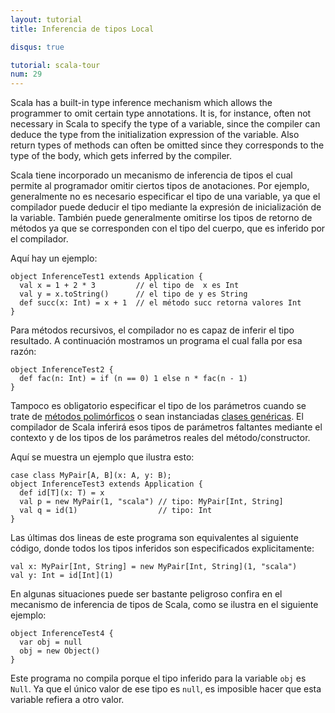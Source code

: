 ```yaml
---
layout: tutorial
title: Inferencia de tipos Local

disqus: true

tutorial: scala-tour
num: 29
---
```


Scala has a built-in type inference mechanism which allows the programmer to omit certain type annotations. It is, for instance, often not necessary in Scala to specify the type of a variable, since the compiler can deduce the type from the initialization expression of the variable. Also return types of methods can often be omitted since they corresponds to the type of the body, which gets inferred by the compiler.

Scala tiene incorporado un mecanismo de inferencia de tipos el cual permite al programador omitir ciertos tipos de anotaciones. Por ejemplo, generalmente no es necesario especificar el tipo de una variable, ya que el compilador puede deducir el tipo mediante la expresión de inicialización de la variable. También puede generalmente omitirse los tipos de retorno de métodos ya que se corresponden con el tipo del cuerpo, que es inferido por el compilador. 

Aquí hay un ejemplo:

    object InferenceTest1 extends Application {
      val x = 1 + 2 * 3         // el tipo de  x es Int
      val y = x.toString()      // el tipo de y es String
      def succ(x: Int) = x + 1  // el método succ retorna valores Int
    }
    
Para métodos recursivos, el compilador no es capaz de inferir el tipo resultado. A continuación mostramos un programa el cual falla por esa razón:

    object InferenceTest2 {
      def fac(n: Int) = if (n == 0) 1 else n * fac(n - 1)
    }

Tampoco es obligatorio especificar el tipo de los parámetros cuando se trate de [métodos polimórficos](polymorphic-methods.html) o sean instanciadas [clases genéricas](generic-classes.html). El compilador de Scala inferirá esos tipos de parámetros faltantes mediante el contexto y de los tipos de los parámetros reales del método/constructor.

Aquí se muestra un ejemplo que ilustra esto:

    case class MyPair[A, B](x: A, y: B);
    object InferenceTest3 extends Application {
      def id[T](x: T) = x
      val p = new MyPair(1, "scala") // tipo: MyPair[Int, String]
      val q = id(1)                  // tipo: Int
    }

Las últimas dos lineas de este programa son equivalentes al siguiente código, donde todos los tipos inferidos son especificados explicitamente:

    val x: MyPair[Int, String] = new MyPair[Int, String](1, "scala")
    val y: Int = id[Int](1)

En algunas situaciones puede ser bastante peligroso confira en el mecanismo de inferencia de tipos de Scala, como se ilustra en el siguiente ejemplo:

    object InferenceTest4 {
      var obj = null
      obj = new Object()
    }

Este programa no compila porque el tipo inferido para la variable `obj` es `Null`. Ya que el único valor de ese tipo es `null`, es imposible hacer que esta variable refiera a otro valor.
